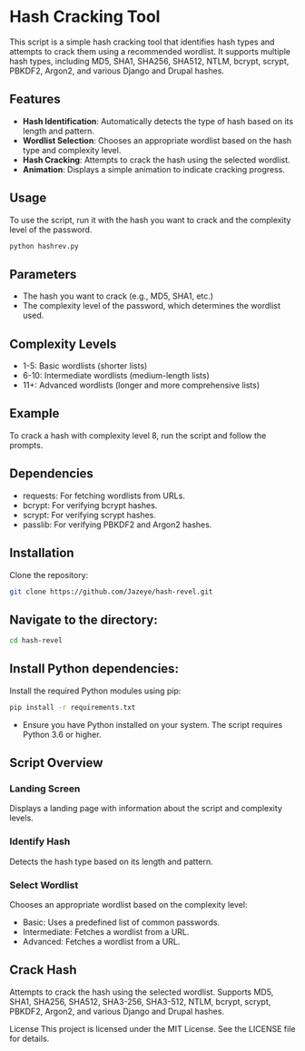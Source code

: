 # Hash Cracking Tool

This script is a simple hash cracking tool that identifies hash types and attempts to crack them using a recommended wordlist. It supports multiple hash types, including MD5, SHA1, SHA256, SHA512, NTLM, bcrypt, scrypt, PBKDF2, Argon2, and various Django and Drupal hashes.

## Features

- **Hash Identification**: Automatically detects the type of hash based on its length and pattern.
- **Wordlist Selection**: Chooses an appropriate wordlist based on the hash type and complexity level.
- **Hash Cracking**: Attempts to crack the hash using the selected wordlist.
- **Animation**: Displays a simple animation to indicate cracking progress.

## Usage

To use the script, run it with the hash you want to crack and the complexity level of the password.

```bash
python hashrev.py
```
## Parameters

- The hash you want to crack (e.g., MD5, SHA1, etc.)
- The complexity level of the password, which determines the wordlist used.

## Complexity Levels
- 1-5: Basic wordlists (shorter lists)
- 6-10: Intermediate wordlists (medium-length lists)
- 11+: Advanced wordlists (longer and more comprehensive lists)

## Example
To crack a hash with complexity level 8, run the script and follow the prompts.

## Dependencies
- requests: For fetching wordlists from URLs.
- bcrypt: For verifying bcrypt hashes.
- scrypt: For verifying scrypt hashes.
- passlib: For verifying PBKDF2 and Argon2 hashes.

## Installation
Clone the repository:

```bash
git clone https://github.com/Jazeye/hash-revel.git
```
## Navigate to the directory:

```bash
cd hash-revel
```

## Install Python dependencies:

Install the required Python modules using pip:

```bash
pip install -r requirements.txt
```
- Ensure you have Python installed on your system. The script requires Python 3.6 or higher.

## Script Overview
### Landing Screen
Displays a landing page with information about the script and complexity levels.

### Identify Hash
Detects the hash type based on its length and pattern.

### Select Wordlist
Chooses an appropriate wordlist based on the complexity level:

- Basic: Uses a predefined list of common passwords.
- Intermediate: Fetches a wordlist from a URL.
- Advanced: Fetches a wordlist from a URL.

## Crack Hash
Attempts to crack the hash using the selected wordlist. Supports MD5, SHA1, SHA256, SHA512, SHA3-256, SHA3-512, NTLM, bcrypt, scrypt, PBKDF2, Argon2, and various Django and Drupal hashes.

License
This project is licensed under the MIT License. See the LICENSE file for details.

